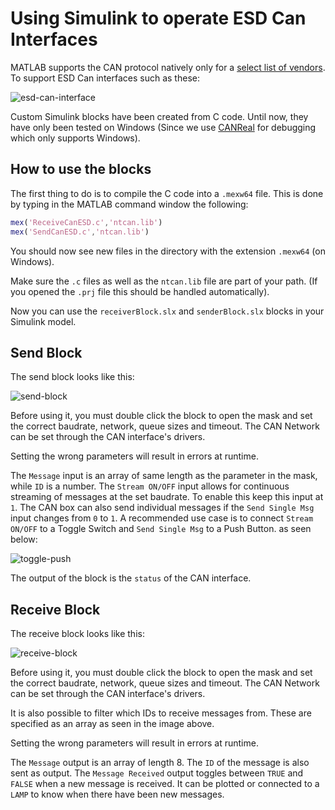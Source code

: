 # Using Simulink to operate ESD Can Interfaces

MATLAB supports the CAN protocol natively only for a [select list of vendors](https://it.mathworks.com/hardware-support/can-bus-software.html). To support ESD Can interfaces such as these:

![esd-can-interface](./assets/esd-can-interface.png)

Custom Simulink blocks have been created from C code. Until now, they have only been tested on Windows (Since we use [CANReal](https://esd.eu/en/products/canreal) for debugging which only supports Windows).

## How to use the blocks

The first thing to do is to compile the C code into a `.mexw64` file. This is done by typing in the MATLAB command window the following:

```MATLAB
mex('ReceiveCanESD.c','ntcan.lib')
mex('SendCanESD.c','ntcan.lib')
```

You should now see new files in the directory with the extension `.mexw64` (on Windows).

Make sure the `.c` files as well as the `ntcan.lib` file are part of your path. (If you opened the `.prj` file this should be handled automatically).

Now you can use the `receiverBlock.slx` and `senderBlock.slx` blocks in your Simulink model.

## Send Block

The send block looks like this:

![send-block](./assets/send-block.png)

Before using it, you must double click the block to open the mask and set the correct baudrate, network, queue sizes and timeout. The CAN Network can be set through the CAN interface's drivers.

Setting the wrong parameters will result in errors at runtime.

The `Message` input is an array of same length as the parameter in the mask, while `ID` is a number. The `Stream ON/OFF` input allows for continuous streaming of messages at the set baudrate. To enable this keep this input at `1`. The CAN box can also send individual messages if the `Send Single Msg` input changes from `0` to `1`. A recommended use case is to connect `Stream ON/OFF` to a Toggle Switch and `Send Single Msg` to a Push Button. as seen below:

![toggle-push](./assets/toggle-push.png)

The output of the block is the `status` of the CAN interface. 

## Receive Block

The receive block looks like this:

![receive-block](./assets/receive-block.png)

Before using it, you must double click the block to open the mask and set the correct baudrate, network, queue sizes and timeout. The CAN Network can be set through the CAN interface's drivers.

It is also possible to filter which IDs to receive messages from. These are specified as an array as seen in the image above. 

Setting the wrong parameters will result in errors at runtime.

The `Message` output is an array of length 8. The `ID` of the message is also sent as output. The `Message Received` output toggles between `TRUE` and `FALSE` when a new message is received. It can be plotted or connected to a `LAMP` to know when there have been new messages.


